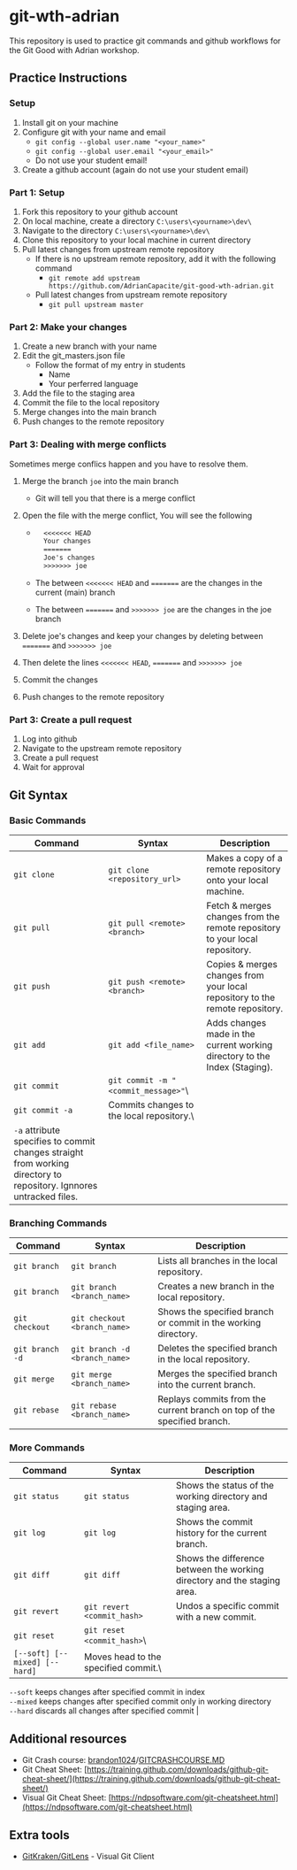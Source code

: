 # git-wth-adrian

This repository is used to practice git commands and github workflows for the Git Good with Adrian workshop.

## Practice Instructions

### Setup

1. Install git on your machine
2. Configure git with your name and email
    - `git config --global user.name "<your_name>"`
    - `git config --global user.email "<your_email>"`
    - Do not use your student email!
3. Create a github account (again do not use your student email)

### Part 1: Setup

1. Fork this repository to your github account
2. On local machine, create a directory `C:\users\<yourname>\dev\`
3. Navigate to the directory `C:\users\<yourname>\dev\`
4. Clone this repository to your local machine in current directory
5. Pull latest changes from upstream remote repository
    - If there is no upstream remote repository, add it with the following command
      - `git remote add upstream https://github.com/AdrianCapacite/git-good-wth-adrian.git`
    - Pull latest changes from upstream remote repository
      - `git pull upstream master`

### Part 2: Make your changes

1. Create a new branch with your name
2. Edit the git_masters.json file
    - Follow the format of my entry in students
        - Name
        - Your perferred language
3. Add the file to the staging area
4. Commit the file to the local repository
5. Merge changes into the main branch
6. Push changes to the remote repository

### Part 3: Dealing with merge conflicts

Sometimes merge conflics happen and you have to resolve them.

1. Merge the branch `joe` into the main branch
    - Git will tell you that there is a merge conflict

2. Open the file with the merge conflict, You will see the following

    - ```txt
        <<<<<<< HEAD
        Your changes
        =======
        Joe's changes
        >>>>>>> joe
        ```

    - The between `<<<<<<< HEAD` and `=======` are the changes in the current (main) branch
    - The between `=======` and `>>>>>>> joe` are the changes in the joe branch
3. Delete joe's changes and keep your changes by deleting between `=======` and `>>>>>>> joe`
4. Then delete the lines `<<<<<<< HEAD`, `=======` and `>>>>>>> joe`
5. Commit the changes
6. Push changes to the remote repository

### Part 3: Create a pull request

1. Log into github
2. Navigate to the upstream remote repository
3. Create a pull request
4. Wait for approval

## Git Syntax

### Basic Commands

| Command | Syntax | Description |
| --- | --- | --- |
| `git clone` | `git clone <repository_url>` | Makes a copy of a remote repository onto your local machine. |
| `git pull` | `git pull <remote> <branch>` | Fetch & merges changes from the remote repository to your local repository. |
| `git push` | `git push <remote> <branch>` | Copies & merges changes from your local repository to the remote repository. |
| `git add` | `git add <file_name>` | Adds changes made in the current working directory to the Index (Staging). |
| `git commit` | `git commit -m "<commit_message>"`\
`git commit -a` | Commits changes to the local repository.\
`-a` attribute specifies to commit changes straight from working directory to repository. Ignnores untracked files. |

### Branching Commands

| Command | Syntax | Description |
| --- | --- | --- |
| `git branch` | `git branch` | Lists all branches in the local repository. |
| `git branch` | `git branch <branch_name>` | Creates a new branch in the local repository. |
| `git checkout` | `git checkout <branch_name>` | Shows the specified branch or commit in the working directory. |
| `git branch -d` | `git branch -d <branch_name>` | Deletes the specified branch in the local repository. |
| `git merge` | `git merge <branch_name>` | Merges the specified branch into the current branch. |
| `git rebase` | `git rebase <branch_name>` | Replays commits from the current branch on top of the specified branch. |

### More Commands

| Command | Syntax | Description |
| --- | --- | --- |
| `git status` | `git status` | Shows the status of the working directory and staging area. |
| `git log` | `git log` | Shows the commit history for the current branch. |
| `git diff` | `git diff` | Shows the difference between the working directory and the staging area. |
| `git revert` | `git revert <commit_hash>` | Undos a specific commit with a new commit. |
| `git reset` | `git reset <commit_hash>`\
`[--soft] [--mixed] [--hard]` | Moves head to the specified commit.\
`--soft` keeps changes after specified commit in index\
`--mixed` keeps changes after specified commit only in working directory\
`--hard` discards all changes after specified commit |

## Additional resources

- Git Crash course: [brandon1024](https://gist.github.com/brandon1024)/[GITCRASHCOURSE.MD](https://gist.github.com/brandon1024/14b5f9fcfd982658d01811ee3045ff1e)
- Git Cheat Sheet: [https://training.github.com/downloads/github-git-cheat-sheet/](https://training.github.com/downloads/github-git-cheat-sheet/)
- Visual Git Cheat Sheet: [https://ndpsoftware.com/git-cheatsheet.html](https://ndpsoftware.com/git-cheatsheet.html)

## Extra tools

- [GitKraken/GitLens](https://www.gitkraken.com/invite/tsy4Zh9H) - Visual Git Client

